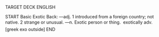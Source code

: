 TARGET DECK
ENGLISH

START
Basic
Exotic
Back: —adj. 1 introduced from a foreign country; not native. 2 strange or unusual. —n. Exotic person or thing.  exotically adv. [greek exo outside]
END

